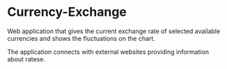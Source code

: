 # Currency-Exchange

Web application that gives the current exchange rate of selected available currencies and shows the fluctuations on the chart.

The application connects with external websites providing information about ratese.
